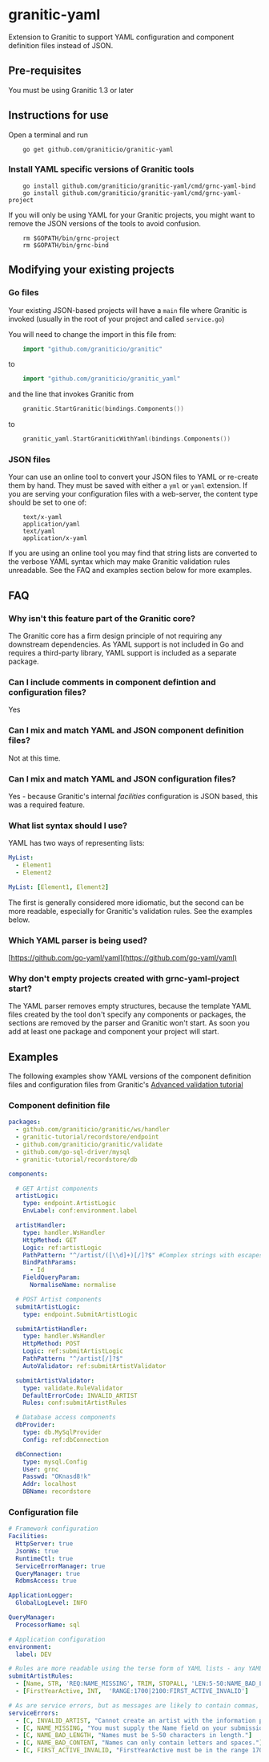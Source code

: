 # granitic-yaml
Extension to Granitic to support YAML configuration and component definition files instead of JSON.

## Pre-requisites

You must be using Granitic 1.3 or later


## Instructions for use

Open a terminal and run

```
    go get github.com/graniticio/granitic-yaml
```

### Install YAML specific versions of Granitic tools

```
    go install github.com/graniticio/granitic-yaml/cmd/grnc-yaml-bind
    go install github.com/graniticio/granitic-yaml/cmd/grnc-yaml-project
```

If you will only be using YAML for your Granitic projects, you might want to remove the JSON versions of the
tools to avoid confusion.

```
    rm $GOPATH/bin/grnc-project
    rm $GOPATH/bin/grnc-bind
```

## Modifying your existing projects

### Go files

Your existing JSON-based projects will have a `main` file where Granitic is invoked (usually in the root of your project and called `service.go`)

You will need to change the import in this file from:

```go
    import "github.com/graniticio/granitic"
```

to

```go
    import "github.com/graniticio/granitic_yaml"    
```


and the line that invokes Granitic from

```go
    granitic.StartGranitic(bindings.Components())
```

to

```go
    granitic_yaml.StartGraniticWithYaml(bindings.Components())
```

### JSON files

Your can use an online tool to convert your JSON files to YAML or re-create them by hand. They must be saved with
either a `yml` or `yaml` extension. If you are serving your configuration files with a web-server, the content type
should be set to one of:

```
    text/x-yaml
    application/yaml
    text/yaml
    application/x-yaml
```

If you are using an online tool you may find that string lists are converted to the verbose YAML syntax which may make
Granitic validation rules unreadable. See the FAQ and examples section below for more examples.

## FAQ

### Why isn't this feature part of the Granitic core?

The Granitic core has a firm design principle of not requiring any downstream dependencies. As YAML support
is not included in Go and requires a third-party library, YAML support is included as a separate package.

### Can I include comments in component defintion and configuration files?

Yes

### Can I mix and match YAML and JSON component definition files?

Not at this time.

### Can I mix and match YAML and JSON configuration files?

Yes - because Granitic's internal _facilities_ configuration is JSON based, this was a required feature.

### What list syntax should I use?

YAML has two ways of representing lists:

```yaml
MyList:
  - Element1
  - Element2
```

```yaml
MyList: [Element1, Element2]
```

The first is generally considered more idiomatic, but the second can be more readable, especially for Granitic's 
validation rules. See the examples below.

### Which YAML parser is being used?

[https://github.com/go-yaml/yaml](https://github.com/go-yaml/yaml)

### Why don't empty projects created with grnc-yaml-project start?

The YAML parser removes empty structures, because the template YAML files created by the tool don't specify any
components or packages, the sections are removed by the parser and Granitic won't start. As soon you add at least
one package and component your project will start.

## Examples

The following examples show YAML versions of the component definition files and configuration files from Granitic's 
[Advanced validation tutorial](http://www.granitic.io/tutorials/advanced-validation) 


### Component definition file

```yaml
packages:
  - github.com/graniticio/granitic/ws/handler
  - granitic-tutorial/recordstore/endpoint
  - github.com/graniticio/granitic/validate
  - github.com/go-sql-driver/mysql
  - granitic-tutorial/recordstore/db

components:

  # GET Artist components
  artistLogic:
    type: endpoint.ArtistLogic
    EnvLabel: conf:environment.label

  artistHandler:
    type: handler.WsHandler
    HttpMethod: GET
    Logic: ref:artistLogic
    PathPattern: "^/artist/([\\d]+)[/]?$" #Complex strings with escapes should be quoted
    BindPathParams:
      - Id
    FieldQueryParam:
      NormaliseName: normalise

  # POST Artist components
  submitArtistLogic:
    type: endpoint.SubmitArtistLogic

  submitArtistHandler:
    type: handler.WsHandler
    HttpMethod: POST
    Logic: ref:submitArtistLogic
    PathPattern: "^/artist[/]?$"
    AutoValidator: ref:submitArtistValidator

  submitArtistValidator:
    type: validate.RuleValidator
    DefaultErrorCode: INVALID_ARTIST
    Rules: conf:submitArtistRules

  # Database access components
  dbProvider:
    type: db.MySqlProvider
    Config: ref:dbConnection

  dbConnection:
    type: mysql.Config
    User: grnc
    Passwd: "OKnasd8!k"
    Addr: localhost
    DBName: recordstore

```

### Configuration file

```yaml
# Framework configuration
Facilities:
  HttpServer: true
  JsonWs: true
  RuntimeCtl: true
  ServiceErrorManager: true
  QueryManager: true
  RdbmsAccess: true

ApplicationLogger:
  GlobalLogLevel: INFO

QueryManager:
  ProcessorName: sql

# Application configuration
environment:
  label: DEV

# Rules are more readable using the terse form of YAML lists - any YAML control characters (colons) need to be in quotes
submitArtistRules:
  - [Name, STR, 'REQ:NAME_MISSING', TRIM, STOPALL, 'LEN:5-50:NAME_BAD_LENGTH', BREAK, 'REG:^[A-Z]| +$:NAME_BAD_CONTENT']
  - [FirstYearActive, INT,  'RANGE:1700|2100:FIRST_ACTIVE_INVALID']

# As are service errors, but as messages are likely to contain commas, put them in quotes
serviceErrors:
  - [C, INVALID_ARTIST, "Cannot create an artist with the information provided."]
  - [C, NAME_MISSING, "You must supply the Name field on your submission."]
  - [C, NAME_BAD_LENGTH, "Names must be 5-50 characters in length."]
  - [C, NAME_BAD_CONTENT, "Names can only contain letters and spaces."]
  - [C, FIRST_ACTIVE_INVALID, "FirstYearActive must be in the range 1700-2100"]
```

